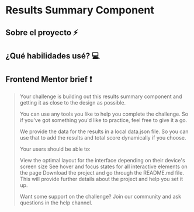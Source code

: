 
# Results Summary Component



## Sobre el proyecto ⚡

##  ¿Qué habilidades usé? 💻

## Frontend Mentor brief ❗ 
> Your challenge is building out this results summary component and getting it as close to the design as possible.
> 
> You can use any tools you like to help you complete the challenge. So if you've got something you'd like to practice, feel free to give it a go.
> 
> We provide the data for the results in a local data.json file. So you can use that to add the results and total score dynamically if you choose.
> 
> Your users should be able to:
> 
> View the optimal layout for the interface depending on their device's screen size
See hover and focus states for all interactive elements on the page
Download the project and go through the README.md file. This will provide further details about the project and help you set it up.
> 
> Want some support on the challenge? Join our community and ask questions in the help channel.

## 
